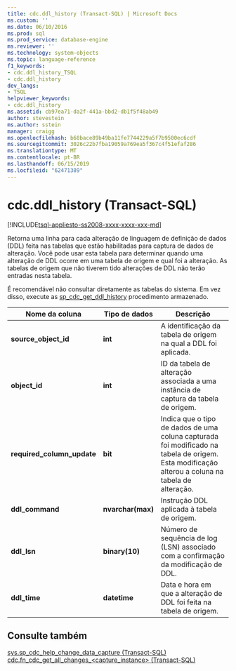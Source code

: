 ```yaml
---
title: cdc.ddl_history (Transact-SQL) | Microsoft Docs
ms.custom: ''
ms.date: 06/10/2016
ms.prod: sql
ms.prod_service: database-engine
ms.reviewer: ''
ms.technology: system-objects
ms.topic: language-reference
f1_keywords:
- cdc.ddl_history_TSQL
- cdc.ddl_history
dev_langs:
- TSQL
helpviewer_keywords:
- cdc.ddl_history
ms.assetid: cb97ea71-da2f-441a-bbd2-db1f5f48ab49
author: stevestein
ms.author: sstein
manager: craigg
ms.openlocfilehash: b68bace89b49ba11fe7744229a5f7b9500ec6cdf
ms.sourcegitcommit: 3026c22b7fba19059a769ea5f367c4f51efaf286
ms.translationtype: MT
ms.contentlocale: pt-BR
ms.lasthandoff: 06/15/2019
ms.locfileid: "62471389"
---
```

# <a name="cdcddlhistory-transact-sql"></a>cdc.ddl_history (Transact-SQL)
[!INCLUDE[tsql-appliesto-ss2008-xxxx-xxxx-xxx-md](../../includes/tsql-appliesto-ss2008-xxxx-xxxx-xxx-md.md)]

  Retorna uma linha para cada alteração de linguagem de definição de dados (DDL) feita nas tabelas que estão habilitadas para captura de dados de alteração. Você pode usar esta tabela para determinar quando uma alteração de DDL ocorre em uma tabela de origem e qual foi a alteração. As tabelas de origem que não tiverem tido alterações de DDL não terão entradas nesta tabela.  
  
 É recomendável não consultar diretamente as tabelas do sistema. Em vez disso, execute as [sp_cdc_get_ddl_history](../../relational-databases/system-stored-procedures/sys-sp-cdc-get-ddl-history-transact-sql.md) procedimento armazenado.  
   
|Nome da coluna|Tipo de dados|Descrição|  
|-----------------|---------------|-----------------|  
|**source_object_id**|**int**|A identificação da tabela de origem na qual a DDL foi aplicada.|  
|**object_id**|**int**|ID da tabela de alteração associada a uma instância de captura da tabela de origem.|  
|**required_column_update**|**bit**|Indica que o tipo de dados de uma coluna capturada foi modificado na tabela de origem. Esta modificação alterou a coluna na tabela de alteração.|  
|**ddl_command**|**nvarchar(max)**|Instrução DDL aplicada à tabela de origem.|  
|**ddl_lsn**|**binary(10)**|Número de sequência de log (LSN) associado com a confirmação da modificação de DDL.|  
|**ddl_time**|**datetime**|Data e hora em que a alteração de DDL foi feita na tabela de origem.|  
  
## <a name="see-also"></a>Consulte também  
 [sys.sp_cdc_help_change_data_capture &#40;Transact-SQL&#41;](../../relational-databases/system-stored-procedures/sys-sp-cdc-help-change-data-capture-transact-sql.md)   
 [cdc.fn_cdc_get_all_changes_&#60;capture_instance&#62;  &#40;Transact-SQL&#41;](../../relational-databases/system-functions/cdc-fn-cdc-get-all-changes-capture-instance-transact-sql.md)  
  
  
